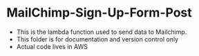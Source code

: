 # MailChimp-Sign-Up-Form-Post

- This is the lambda function used to send data to Mailchimp. 
- This folder is for documentation and version control only
- Actual code lives in AWS


